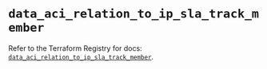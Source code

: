 # `data_aci_relation_to_ip_sla_track_member`

Refer to the Terraform Registry for docs: [`data_aci_relation_to_ip_sla_track_member`](https://registry.terraform.io/providers/ciscodevnet/aci/2.17.0/docs/data-sources/relation_to_ip_sla_track_member).
